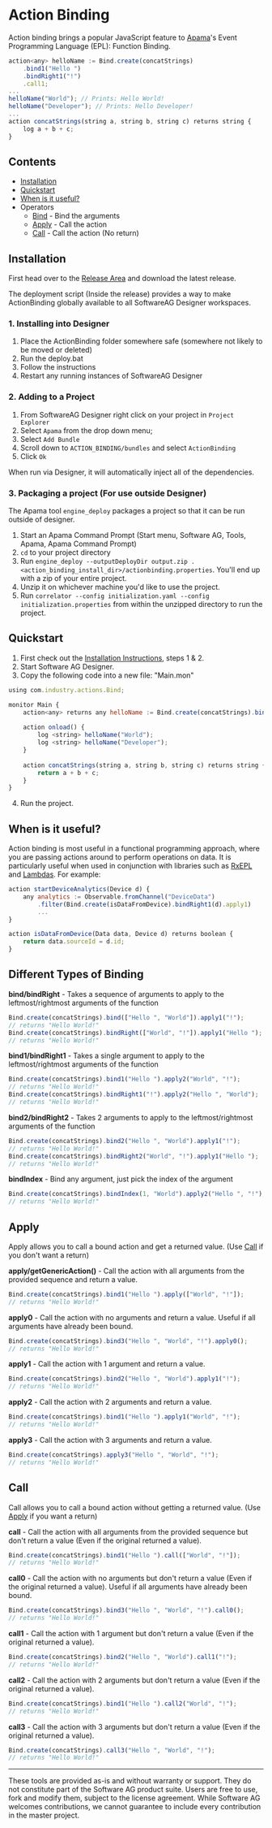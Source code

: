 # Action Binding

Action binding brings a popular JavaScript feature to [Apama](http://www.apamacommunity.com/)'s Event Programming Language (EPL): Function Binding.
```javascript
action<any> helloName := Bind.create(concatStrings)
	.bind1("Hello ")
	.bindRight1("!")
	.call1;
...
helloName("World"); // Prints: Hello World!
helloName("Developer"); // Prints: Hello Developer!
...
action concatStrings(string a, string b, string c) returns string {
	log a + b + c;
}
```
## Contents
* [Installation](#install)
* [Quickstart](#quickstart)
* [When is it useful?](#usefulness)
* Operators
    *  [Bind](#bind) - Bind the arguments
    *  [Apply](#apply) - Call the action
    *  [Call](#call) - Call the action (No return)

## <a id="install"></a>Installation
First head over to the [Release Area](https://github.com/rpeach-sag/apama-action-binding/releases) and download the latest release.

The deployment script (Inside the release) provides a way to make ActionBinding globally available to all SoftwareAG Designer workspaces.
### 1. Installing into Designer
1. Place the ActionBinding folder somewhere safe (somewhere not likely to be moved or deleted)
2. Run the deploy.bat
3. Follow the instructions
4. Restart any running instances of SoftwareAG Designer

### 2. Adding to a Project
1. From SoftwareAG Designer right click on your project in `Project Explorer`
2. Select `Apama` from the drop down menu;
3. Select `Add Bundle`
4. Scroll down to `ACTION_BINDING/bundles` and select `ActionBinding`
5. Click `Ok`

When run via Designer, it will automatically inject all of the dependencies.

### 3. Packaging a project (For use outside Designer)
The Apama tool `engine_deploy` packages a project so that it can be run outside of designer.
1. Start an Apama Command Prompt (Start menu, Software AG, Tools, Apama, Apama Command Prompt)
2. `cd` to your project directory
3. Run `engine_deploy --outputDeployDir output.zip . <action_binding_install_dir>/actionbinding.properties`.
You'll end up with a zip of your entire project.
4. Unzip it on whichever machine you'd like to use the project.
5. Run `correlator --config initialization.yaml --config initialization.properties` from within the unzipped directory to run the project.

## <a id="quickstart"></a> Quickstart
1.  First check out the  [Installation Instructions](#install), steps 1 & 2.
2. Start Software AG Designer.
3. Copy the following code into a new file: "Main.mon"


```javascript
using com.industry.actions.Bind;

monitor Main {
	action<any> returns any helloName := Bind.create(concatStrings).bind1("Hello ").bindRight1("!").apply1;
	
	action onload() {
		log <string> helloName("World");
		log <string> helloName("Developer");
	}
	
	action concatStrings(string a, string b, string c) returns string {
		return a + b + c;
	}
}
```
4.  Run the project.

## <a id="usefulness"></a> When is it useful?
Action binding is most useful in a functional programming approach, where you are passing actions around to perform operations on data. It is particularly useful when used in conjunction with libraries such as [RxEPL](https://github.com/SoftwareAG/apama-rxepl) and [Lambdas](https://github.com/SoftwareAG/apama-lambdas). 
For example:
```javascript
action startDeviceAnalytics(Device d) {
	any analytics := Observable.fromChannel("DeviceData")
		.filter(Bind.create(isDataFromDevice).bindRight1(d).apply1)
		...
}

action isDataFromDevice(Data data, Device d) returns boolean {
	return data.sourceId = d.id;
}
```
## <a id="bind"></a> Different Types of Binding

**bind/bindRight** - Takes a sequence of arguments to apply to the leftmost/rightmost arguments of the function
```javascript
Bind.create(concatStrings).bind(["Hello ", "World"]).apply1("!");
// returns "Hello World!"
Bind.create(concatStrings).bindRight(["World", "!"]).apply1("Hello ");
// returns "Hello World!"
```
**bind1/bindRight1** - Takes a single argument to apply to the leftmost/rightmost arguments of the function
```javascript
Bind.create(concatStrings).bind1("Hello ").apply2("World", "!");
// returns "Hello World!"
Bind.create(concatStrings).bindRight1("!").apply2("Hello ", "World");
// returns "Hello World!"
```
**bind2/bindRight2** - Takes 2 arguments to apply to the leftmost/rightmost arguments of the function
```javascript
Bind.create(concatStrings).bind2("Hello ", "World").apply1("!");
// returns "Hello World!"
Bind.create(concatStrings).bindRight2("World", "!").apply1("Hello ");
// returns "Hello World!"
```
**bindIndex** - Bind any argument, just pick the index of the argument
```javascript
Bind.create(concatStrings).bindIndex(1, "World").apply2("Hello ", "!");
// returns "Hello World!"
```
## <a id="apply"></a>Apply

Apply allows you to call a bound action and get a returned value. (Use [Call](#call) if you don't want a return)

**apply/getGenericAction()** - Call the action with all arguments from the provided sequence and return a value.
```javascript
Bind.create(concatStrings).bind1("Hello ").apply(["World", "!"]);
// returns "Hello World!"
``` 
**apply0** - Call the action with no arguments and return a value. Useful if all arguments have already been bound.
```javascript
Bind.create(concatStrings).bind3("Hello ", "World", "!").apply0();
// returns "Hello World!"
``` 
**apply1** - Call the action with 1 argument and return a value.
```javascript
Bind.create(concatStrings).bind2("Hello ", "World").apply1("!");
// returns "Hello World!"
``` 
**apply2** - Call the action with 2 arguments and return a value.
```javascript
Bind.create(concatStrings).bind1("Hello ").apply1("World", "!");
// returns "Hello World!"
``` 
**apply3** - Call the action with 3 arguments and return a value.
```javascript
Bind.create(concatStrings).apply3("Hello ", "World", "!");
// returns "Hello World!"
``` 
## <a id="call"></a>Call
Call allows you to call a bound action without getting a returned value. (Use [Apply](#apply) if you want a return)

**call** - Call the action with all arguments from the provided sequence but don't return a value (Even if the original returned a value).
```javascript
Bind.create(concatStrings).bind1("Hello ").call(["World", "!"]);
// returns "Hello World!"
``` 
**call0** - Call the action with no arguments but don't return a value (Even if the original returned a value). Useful if all arguments have already been bound.
```javascript
Bind.create(concatStrings).bind3("Hello ", "World", "!").call0();
// returns "Hello World!"
``` 
**call1** - Call the action with 1 argument but don't return a value (Even if the original returned a value).
```javascript
Bind.create(concatStrings).bind2("Hello ", "World").call1("!");
// returns "Hello World!"
``` 
**call2** - Call the action with 2 arguments but don't return a value (Even if the original returned a value).
```javascript
Bind.create(concatStrings).bind1("Hello ").call2("World", "!");
// returns "Hello World!"
``` 
**call3** - Call the action with 3 arguments but don't return a value (Even if the original returned a value).
```javascript
Bind.create(concatStrings).call3("Hello ", "World", "!");
// returns "Hello World!"
``` 
------------------------------

These tools are provided as-is and without warranty or support. They do not constitute part of the Software AG product suite. Users are free to use, fork and modify them, subject to the license agreement. While Software AG welcomes contributions, we cannot guarantee to include every contribution in the master project.